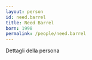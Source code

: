 ```yaml
---
layout: person
id: need.barrel
title: Need Barrel
born: 1998
permalink: /people/need.barrel
---
```


Dettagli della persona 